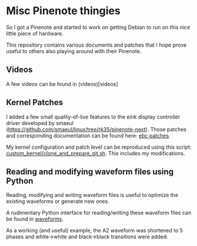 # Misc Pinenote thingies

So I got a Pinenote and started to work on getting Debian to run on this nice little piece of hardware.

This repository contains various documents and patches that I hope prove useful to others also playing
around with their Pinenote.

## Videos

A few videos can be found in (videos)[videos]

## Kernel Patches

I added a few small quality-of-live features to the eink display controller driver developed by smaeul (https://github.com/smaeul/linux/tree/rk35/pinenote-next). Those patches and corresponding documentation can be found here: [ebc patches](rockchip_ebc/patches/).

My kernel configuration and patch level can be reproduced using this script: [custom_kernel/clone_and_prepare_git.sh](custom_kernel/clone_and_prepare_git.sh). This includes my modifications.

## Reading and modifying waveform files using Python

Reading, modifying and writing waveform files is useful to optimize the existing waveforms or generate new ones.

A rudimentary Python interface for reading/writing these waveform files can be found in [waveforms](waveforms).

As a working (and useful) example, the A2 waveform was shortened to 5 phases and white->white and black->black transitions were added.
